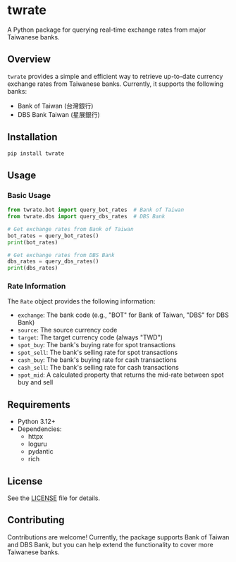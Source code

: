 # twrate

A Python package for querying real-time exchange rates from major Taiwanese banks.

## Overview

`twrate` provides a simple and efficient way to retrieve up-to-date currency exchange rates from Taiwanese banks. Currently, it supports the following banks:

- Bank of Taiwan (台灣銀行)
- DBS Bank Taiwan (星展銀行)

## Installation

```bash
pip install twrate
```

## Usage

### Basic Usage

```python
from twrate.bot import query_bot_rates  # Bank of Taiwan
from twrate.dbs import query_dbs_rates  # DBS Bank

# Get exchange rates from Bank of Taiwan
bot_rates = query_bot_rates()
print(bot_rates)

# Get exchange rates from DBS Bank
dbs_rates = query_dbs_rates()
print(dbs_rates)
```

### Rate Information

The `Rate` object provides the following information:

- `exchange`: The bank code (e.g., "BOT" for Bank of Taiwan, "DBS" for DBS Bank)
- `source`: The source currency code
- `target`: The target currency code (always "TWD")
- `spot_buy`: The bank's buying rate for spot transactions
- `spot_sell`: The bank's selling rate for spot transactions
- `cash_buy`: The bank's buying rate for cash transactions
- `cash_sell`: The bank's selling rate for cash transactions
- `spot_mid`: A calculated property that returns the mid-rate between spot buy and sell

## Requirements

- Python 3.12+
- Dependencies:
  - httpx
  - loguru
  - pydantic
  - rich

## License

See the [LICENSE](LICENSE) file for details.

## Contributing

Contributions are welcome! Currently, the package supports Bank of Taiwan and DBS Bank, but you can help extend the functionality to cover more Taiwanese banks.
